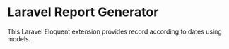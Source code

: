 # Laravel Report Generator

This Laravel Eloquent extension provides record according to dates using models.
